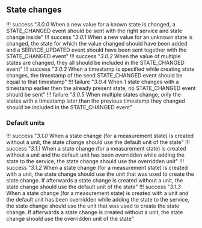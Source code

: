 ## State changes

!!! success "_3.0.0_ When a new value for a known state is changed, a STATE_CHANGED event should be sent with the right service and state change inside"
!!! success "_3.0.1_ When a new value for an unknown state is changed, the state for which the value changed should have been added and a SERVICE_UPDATED event should have been sent together with the STATE_CHANGED event"
!!! success "_3.0.2_ When the value of multiple states are changed, they all should be included in the STATE_CHANGED event"
!!! success "_3.0.3_ When a timestamp is specified while creating state changes, the timestamp of the send STATE_CHANGED event should be equal to that timestamp"
!!! failure "_3.0.4_ When 1 state changes with a timestamp earlier then the already present state, no STATE_CHANGED event should be sent"
!!! failure "_3.0.5_ When multiple states change, only the states with a timestamp later than the previous timestamp they changed should be included in the STATE_CHANGED event"

### Default units

!!! success "_3.1.0_ When a state change (for a measurement state) is created without a unit, the state change should use the default unit of the state"
!!! success "_3.1.1_ When a state change (for a measurement state) is created without a unit and the default unit has been overridden while adding the state to the service, the state change should use the overridden unit"
!!! success "_3.1.2_ When a state change (for a measurement state) is created with a unit, the state change should use the unit that was used to create the state change. If afterwards a state change is created without a unit, the state change should use the default unit of the state"
!!! success "_3.1.3_ When a state change (for a measurement state) is created with a unit and the default unit has been overridden while adding the state to the service, the state change should use the unit that was used to create the state change. If afterwards a state change is created without a unit, the state change should use the overridden unit of the state"

